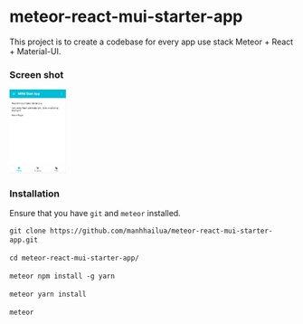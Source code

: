 # meteor-react-mui-starter-app

This project is to create a codebase for every app use stack Meteor + React + Material-UI.

### Screen shot
<img src="https://github.com/manhhailua/meteor-react-mui-starter-app/raw/master/public/screen-shot.png" alt="mobile-screen-shot" style="width: 100px" />

### Installation

Ensure that you have `git` and `meteor` installed.

```
git clone https://github.com/manhhailua/meteor-react-mui-starter-app.git

cd meteor-react-mui-starter-app/

meteor npm install -g yarn

meteor yarn install

meteor
```